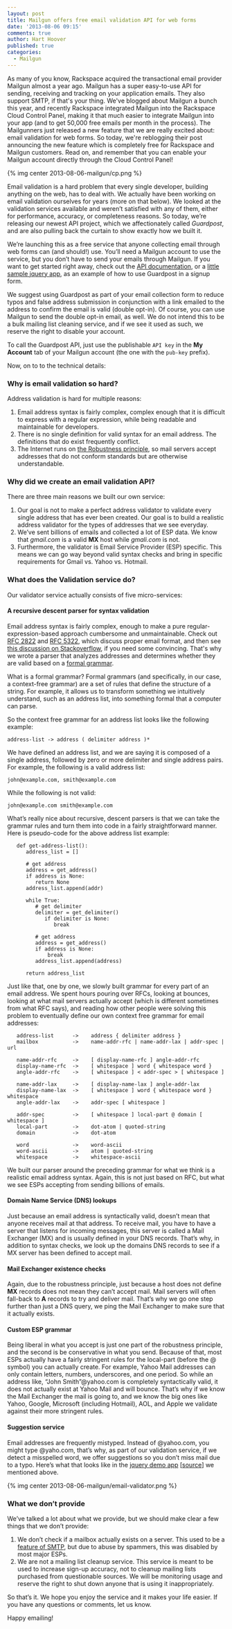 ```yaml
---
layout: post
title: Mailgun offers free email validation API for web forms
date: '2013-08-06 09:15'
comments: true
author: Hart Hoover
published: true
categories:
  - Mailgun
---
```


As many of you know, Rackspace acquired the transactional email provider Mailgun
almost a year ago. Mailgun has a super easy-to-use API for sending, receiving
and tracking on your application emails. They also support SMTP, if that's your
thing.  We've blogged about Mailgun a bunch this year, and recently Rackspace
integrated Mailgun into the Rackspace Cloud Control Panel, making it that much
easier to integrate Mailgun into your app (and to get 50,000 free emails per
month in the process). The Mailgunners just released a new feature that we are
really excited about: email validation for web forms. So today, we're reblogging
their post announcing the new feature which is completely free for Rackspace
and Mailgun customers.  Read on, and remember that you can enable your Mailgun
account directly through the Cloud Control Panel!

<!-- more -->

{% img center 2013-08-06-mailgun/cp.png %}

Email validation is a hard problem that every single developer, building
anything on the web, has to deal with.  We actually have been working on email
validation ourselves for years (more on that below). We looked at the validation
services available and weren’t satisfied with any of them, either for performance,
accuracy, or completeness reasons.  So today, we’re releasing our newest API
project, which we affectionately called *Guardpost*, and are also pulling back
the curtain to show exactly how we built it.

We’re launching this as a free service that anyone collecting email through web
forms can (and should!) use. You’ll need a Mailgun account to use the service,
but you don’t have to send your emails through Mailgun. If you want to get started
right away, check out the [API documentation][1], or a [little sample jquery app][2],
as an example of how to use Guardpost in a signup form.

We suggest using Guardpost as part of your email collection form to reduce typos
and false address submission in conjunction with a link emailed to the address
to confirm the email is valid (double opt-in). Of course, you can use Mailgun
to send the double opt-in email, as well. We do not intend this to be a bulk
mailing list cleaning service, and if we see it used as such, we reserve
the right to disable your account.

To call the Guardpost API, just use the publishable `API key` in the **My Account**
tab of your Mailgun account (the one with the `pub-key` prefix).

Now, on to to the technical details:

### Why is email validation so hard?

Address validation is hard for multiple reasons:

1. Email address syntax is fairly complex, complex enough that it is difficult
   to express with a regular expression, while being readable and maintainable
   for developers.
2. There is no single definition for valid syntax for an email address. The
   definitions that do exist frequently conflict.
3. The Internet runs on [the Robustness principle][3], so mail servers accept
   addresses that do not conform standards but are otherwise understandable.

### Why did we create an email validation API?

There are three main reasons we built our own service:

1. Our goal is not to make a perfect address validator to validate every
   single address that has ever been created. Our goal is to build a realistic
   address validator for the types of addresses that we see everyday.
2. We’ve sent billions of emails and collected a lot of ESP data. We know that
   *gmail.com* is a valid **MX** host while *gmali.com* is not.
3. Furthermore, the validator is Email Service Provider (ESP) specific. This
   means we can go way beyond valid syntax checks and bring in specific requirements
   for Gmail vs. Yahoo vs. Hotmail.

### What does the Validation service do?

Our validator service actually consists of five micro-services:

#### A recursive descent parser for syntax validation

Email address syntax is fairly complex, enough to make a pure
regular-expression-based approach cumbersome and unmaintainable. Check out
[RFC 2822][4] and [RFC 5322][5], which discuss proper email format, and then see
[this discussion on Stackoverflow][6], if you need some convincing. That's why
we wrote a parser that analyzes addresses and determines whether they are valid
based on a [formal grammar][7].

What is a formal grammar? Formal grammars (and specifically, in our case, a
context-free grammar) are a set of rules that define the structure of a string.
For example, it allows us to transform something we intuitively understand,
such as an address list, into something formal that a computer can parse.

So the context free grammar for an address list looks like the following example:

`address-list -> address ( delimiter address )*`

We have defined an address list, and we are saying it is composed
of a single address, followed by zero or more delimiter and single address pairs.
For example, the following is a valid address list:

`john@example.com, smith@example.com`

While the following is not valid:

`john@example.com smith@example.com`

What’s really nice about recursive, descent parsers is that we can take the grammar
rules and turn them into code in a fairly straightforward manner. Here is
pseudo-code for the above address list example:

```
   def get-address-list():
      address_list = []

      # get address
      address = get_address()
      if address is None:
         return None
      address_list.append(addr)

      while True:
         # get delimiter
         delimiter = get_delimiter()
            if delimiter is None:
               break

         # get address
         address = get_address()
         if address is None:
             break
         address_list.append(address)

      return address_list
```

Just like that, one by one, we slowly built grammar for every part of an email
address. We spent hours pouring over RFCs, looking at bounces, looking at what
mail servers actually accept (which is different sometimes from what RFC says),
and reading how other people were solving this problem to eventually define our
own context free grammar for email addresses:

```
   address-list      ->    address { delimiter address }
   mailbox           ->    name-addr-rfc | name-addr-lax | addr-spec | url

   name-addr-rfc     ->    [ display-name-rfc ] angle-addr-rfc
   display-name-rfc  ->    [ whitespace ] word { whitespace word }
   angle-addr-rfc    ->    [ whitespace ] < addr-spec > [ whitespace ]

   name-addr-lax     ->    [ display-name-lax ] angle-addr-lax
   display-name-lax  ->    [ whitespace ] word { whitespace word } whitespace
   angle-addr-lax    ->    addr-spec [ whitespace ]

   addr-spec         ->    [ whitespace ] local-part @ domain [ whitespace ]
   local-part        ->    dot-atom | quoted-string
   domain            ->    dot-atom

   word              ->    word-ascii
   word-ascii        ->    atom | quoted-string
   whitespace        ->    whitespace-ascii
```

We built our parser around the preceding grammar for what we think is a realistic
email address syntax.  Again, this is not just based on RFC, but what we see
ESPs accepting from sending billions of emails.

#### Domain Name Service (DNS) lookups

Just because an email address is syntactically valid, doesn’t mean that anyone
receives mail at that address. To receive mail, you have to have a server that
listens for incoming messages, this server is called a Mail Exchanger (MX) and
is usually defined in your DNS records. That’s why, in addition to syntax checks,
we look up the domains DNS records to see if a MX server has been defined to
accept mail.

#### Mail Exchanger existence checks

Again, due to the robustness principle, just because a host does not define **MX**
records does not mean they can’t accept mail. Mail servers will often fall-back
to **A** records to try and deliver mail. That’s why we go one step further than
just a DNS query, we ping the Mail Exchanger to make sure that it actually exists.

#### Custom ESP grammar

Being liberal in what you accept is just one part of the robustness principle,
and the second is be conservative in what you send. Because of that, most ESPs
actually have a fairly stringent rules for the local-part (before the @ symbol)
you can actually create. For example, Yahoo Mail addresses can only contain
letters, numbers, underscores, and one period. So while an address like,
“John Smith”@yahoo.com is completely syntactically valid, it does not actually
exist at Yahoo Mail and will bounce. That’s why if we know the Mail Exchanger
the mail is going to, and we know the big ones like Yahoo, Google, Microsoft
(including Hotmail), AOL, and Apple we validate against their more stringent
rules.

#### Suggestion service

Email addresses are frequently mistyped. Instead of @yahoo.com, you might type
@yaho.com, that’s why, as part of our validation service, if we detect a
misspelled word, we offer suggestions so you don’t miss mail due to a typo. Here’s
what that looks like in the [jquery demo app][2] [[source][8]] we mentioned above.

{% img center 2013-08-06-mailgun/email-validator.png %}

### What we don’t provide

We’ve talked a lot about what we provide, but we should make clear a few things
that we don’t provide:

1. We don’t check if a mailbox actually exists on a server. This used to be a
   [feature of SMTP][9], but due to abuse by spammers, this was disabled by most
   major ESPs.
2. We are not a mailing list cleanup service. This service is meant to be used
   to increase sign-up accuracy, not to cleanup mailing lists purchased from
   questionable sources. We will be monitoring usage and reserve the right to
   shut down anyone that is using it inappropriately.

So that’s it.  We hope you enjoy the service and it makes your life easier.
If you have any questions or comments, let us know.

Happy emailing!

[1]: https://api.mailgun.net/v2/address
[2]: http://mailgun.github.io/validator-demo/
[3]: http://en.wikipedia.org/wiki/Robustness_principle
[4]: http://tools.ietf.org/html/rfc2822
[5]: http://tools.ietf.org/html/rfc5322
[6]: http://stackoverflow.com/a/719543
[7]: https://en.wikipedia.org/wiki/Parsing
[8]: https://github.com/mailgun/validator-demo/tree/gh-pages
[9]: http://cr.yp.to/smtp/vrfy.html